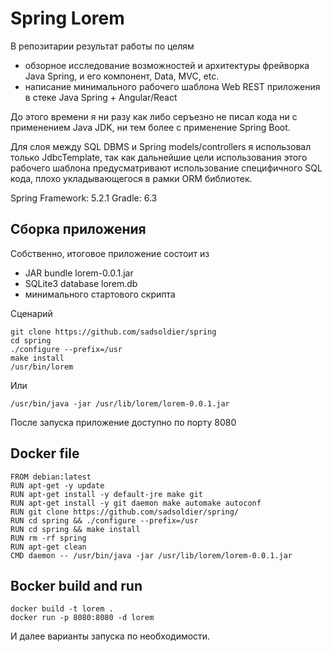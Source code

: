 
# Spring Lorem

В репозитарии результат работы по целям

- обзорное исследование возможностей и архитектуры фрейворка Java Spring, 
и его компонент, Data, MVC, etc.
- написание минимального рабочего шаблона Web REST приложения в стеке
Java Spring + Angular/React

До этого времени я ни разу как либо серъезно не писал кода ни 
с применением Java JDK, ни тем более с применение Spring Boot.

Для слоя между SQL DBMS и Spring models/controllers я использовал 
только JdbcTemplate, так как дальнейшие цели использования этого 
рабочего шаблона предусматривают использование специфичного SQL кода, 
плохо укладывающегося в рамки ORM библиотек.

Spring Framework: 5.2.1
Gradle: 6.3

## Сборка приложения

Собственно, итоговое приложение состоит из
- JAR bundle lorem-0.0.1.jar
- SQLite3 database lorem.db
- минимального стартового скрипта

Сценарий

    git clone https://github.com/sadsoldier/spring
    cd spring
    ./configure --prefix=/usr
    make install
    /usr/bin/lorem

Или 

    /usr/bin/java -jar /usr/lib/lorem/lorem-0.0.1.jar

После запуска приложение доступно по порту 8080

## Docker file

    FROM debian:latest
    RUN apt-get -y update
    RUN apt-get install -y default-jre make git
    RUN apt-get install -y git daemon make automake autoconf
    RUN git clone https://github.com/sadsoldier/spring/ 
    RUN cd spring && ./configure --prefix=/usr 
    RUN cd spring && make install
    RUN rm -rf spring
    RUN apt-get clean
    CMD daemon -- /usr/bin/java -jar /usr/lib/lorem/lorem-0.0.1.jar

## Bocker build and run

    docker build -t lorem .
    docker run -p 8080:8080 -d lorem

И далее варианты запуска по необходимости.

